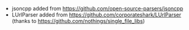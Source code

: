  - jsoncpp added from https://github.com/open-source-parsers/jsoncpp
 - LUrlParser added from https://github.com/corporateshark/LUrlParser
   (thanks to https://github.com/nothings/single_file_libs)
